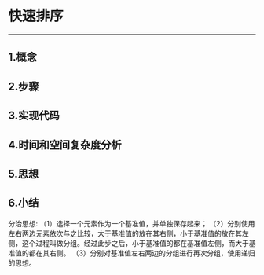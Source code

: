 

# 快速排序

------

 

## 1.概念



## 2.步骤



## 3.实现代码



## 4.时间和空间复杂度分析



## 5.思想



## 6.小结

分治思想:
（1）选择一个元素作为一个基准值，并单独保存起来；
（2）分别使用左右两边元素依次与之比较，大于基准值的放在其右侧，小于基准值的放在其左侧，这个过程叫做分组。经过此步之后，小于基准值的都在基准值左侧，而大于基准值的都在其右侧。
（3）分别对基准值左右两边的分组进行再次分组，使用递归的思想。

